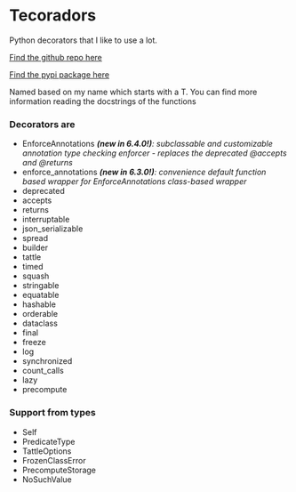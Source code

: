# Tecoradors

Python decorators that I like to use a lot.

[Find the github repo here](https://github.com/elunico/tecoradors)

[Find the pypi package here](https://pypi.org/project/tecoradors-elunico/)

Named based on my name which starts with a T. You can find more information reading the docstrings of the functions

### Decorators are

- EnforceAnnotations ***(new in 6.4.0!)**: subclassable and customizable annotation type checking enforcer - replaces the deprecated @accepts and @returns*
- enforce_annotations ***(new in 6.3.0!)**: convenience default function based wrapper for EnforceAnnotations class-based wrapper*
- deprecated
- accepts
- returns
- interruptable
- json_serializable
- spread
- builder
- tattle
- timed
- squash
- stringable
- equatable
- hashable
- orderable
- dataclass
- final
- freeze
- log
- synchronized
- count_calls
- lazy
- precompute

### Support from types

- Self
- PredicateType
- TattleOptions
- FrozenClassError
- PrecomputeStorage
- NoSuchValue

